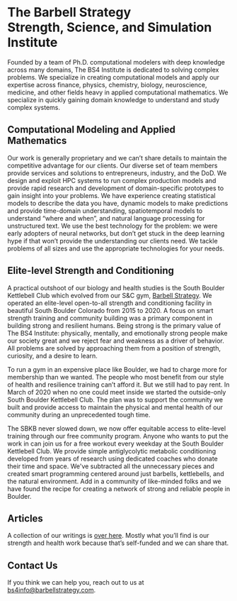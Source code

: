 # The Barbell Strategy <br/>Strength, Science, and Simulation <br/>Institute

Founded by a team of Ph.D. computational modelers with deep knowledge across many domains, The BS4 Institute is dedicated to solving complex problems. We specialize in creating computational models and apply our expertise across finance, physics, chemistry, biology, neuroscience, medicine, and other fields heavy in applied computational mathematics. We specialize in quickly gaining domain knowledge to understand and study complex systems.

## Computational Modeling and Applied Mathematics

Our work is generally proprietary and we can’t share details to maintain the competitive advantage for our clients. Our diverse set of team members provide services and solutions to entrepreneurs, industry, and the DoD. We design and exploit HPC systems to run complex production models and provide rapid research and development of domain-specific prototypes to gain insight into your problems. We have experience creating statistical models to describe the data you have, dynamic models to make predictions and provide time-domain understanding, spatiotemporal models to understand “where and when”, and natural language processing for unstructured text. We use the best technology for the problem: we were early adopters of neural networks, but don’t get stuck in the deep learning hype if that won’t provide the understanding our clients need. We tackle problems of all sizes and use the appropriate technologies for your needs.

## Elite-level Strength and Conditioning

A practical outshoot of our biology and health studies is the South Boulder Kettlebell Club which evolved from our S&C gym, [Barbell Strategy](workouts.md). We operated an elite-level open-to-all strength and conditioning facility in beautiful South Boulder Colorado from 2015 to 2020. A focus on smart strength training and community building was a primary component in building strong and resilient humans. Being strong is the primary value of The BS4 Institute: physically, mentally, and emotionally strong people make our society great and we reject fear and weakness as a driver of behavior. All problems are solved by approaching them from a position of strength, curiosity, and a desire to learn.

To run a gym in an expensive place like Boulder, we had to charge more for membership than we wanted. The people who most benefit from our style of health and resilience training can’t afford it. But we still had to pay rent. In March of 2020 when no one could meet inside we started the outside-only South Boulder Kettlebell Club. The plan was to support the community we built and provide access to maintain the physical and mental health of our community during an unprecedented tough time.

The SBKB never slowed down, we now offer equitable access to elite-level training through our free community program. Anyone who wants to put the work in can join us for a free workout every weekday at the South Boulder Kettlebell Club. We provide simple antiglycolytic metabolic conditioning developed from years of research using dedicated coaches who donate their time and space. We've subtracted all the unnecessary pieces and created smart programming centered around just barbells, kettlebells, and the natural environment. Add in a community of like-minded folks and we have found the recipe for creating a network of strong and reliable people in Boulder.

## Articles

A collection of our writings is [over here](articles.md). Mostly what you’ll find is our strength and health work because that’s self-funded and we can share that.

## Contact Us

If you think we can help you, reach out to us at bs4info@barbellstrategy.com. 
